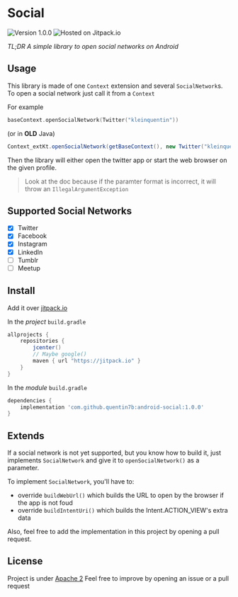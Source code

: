 Social
===

![Version 1.0.0](https://img.shields.io/badge/version-1.0.0-green.svg) ![Hosted on Jitpack.io](https://img.shields.io/badge/hosting-jitpack-blue.svg)

_TL;DR A simple library to open social networks on Android_

## Usage

This library is made of one `Context` extension and several `SocialNetwork`s.
To open a social network just call it from a `Context`

For example

```Kotlin
baseContext.openSocialNetwork(Twitter("kleinquentin"))
```

(or in **OLD** Java)

```Java
Context_extKt.openSocialNetwork(getBaseContext(), new Twitter("kleinquentin"));
```

Then the library will either open the twitter app or start the web browser on the given profile.

> Look at the doc because if the paramter format is incorrect, it will throw an `IllegalArgumentException`

## Supported Social Networks

- [x] Twitter
- [x] Facebook
- [x] Instagram
- [x] LinkedIn
- [ ] Tumblr
- [ ] Meetup

## Install

Add it over [jitpack.io](https://jitpack.io/docs/ANDROID/)


In the *project* `build.gradle`

```gradle
allprojects {
    repositories {
        jcenter()
        // Maybe google() 
        maven { url "https://jitpack.io" }
    }
}
```

In the *module* `build.gradle`

```gradle
dependencies {
    implementation 'com.github.quentin7b:android-social:1.0.0'
}
```

## Extends

If a social network is not yet supported, but you know how to build it, just implements `SocialNetwork` and give it to `openSocialNetwork()` as a parameter.

To implement `SocialNetwork`, you'll have to:
- override `buildWebUrl()` which builds the URL to open by the browser if the app is not foud
- override `buildIntentUri()` which builds the Intent.ACTION_VIEW's extra data

Also, feel free to add the implementation in this project by opening a pull request.

## License

Project is under [Apache 2](LICENSE)
Feel free to improve by opening an issue or a pull request